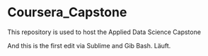 # Coursera_Capstone
This repository is used to host the Applied Data Science Capstone

And this is the first edit via Sublime and Gib Bash. Läuft.